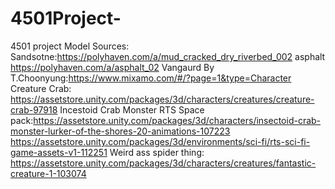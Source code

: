 # 4501Project-
 4501 project
Model Sources:
Sandsotne:https://polyhaven.com/a/mud_cracked_dry_riverbed_002
asphalt
https://polyhaven.com/a/asphalt_02
Vangaurd By T.Choonyung:https://www.mixamo.com/#/?page=1&type=Character
Creature Crab:
https://assetstore.unity.com/packages/3d/characters/creatures/creature-crab-97918
Incestoid Crab Monster
RTS Space pack:https://assetstore.unity.com/packages/3d/characters/insectoid-crab-monster-lurker-of-the-shores-20-animations-107223
https://assetstore.unity.com/packages/3d/environments/sci-fi/rts-sci-fi-game-assets-v1-112251
Weird ass spider thing:
https://assetstore.unity.com/packages/3d/characters/creatures/fantastic-creature-1-103074

